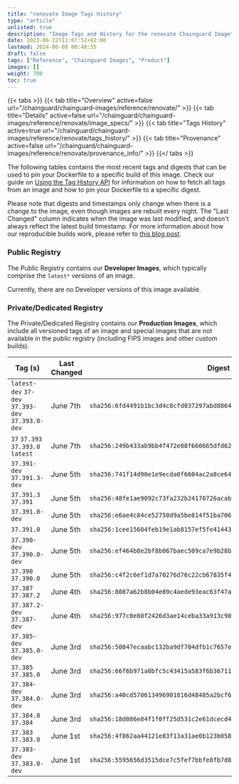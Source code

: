```yaml
---
title: "renovate Image Tags History"
type: "article"
unlisted: true
description: "Image Tags and History for the renovate Chainguard Image"
date: 2023-06-22T11:07:52+02:00
lastmod: 2024-06-08 00:48:55
draft: false
tags: ["Reference", "Chainguard Images", "Product"]
images: []
weight: 700
toc: true
---
```


{{< tabs >}}
{{< tab title="Overview" active=false url="/chainguard/chainguard-images/reference/renovate/" >}}
{{< tab title="Details" active=false url="/chainguard/chainguard-images/reference/renovate/image_specs/" >}}
{{< tab title="Tags History" active=true url="/chainguard/chainguard-images/reference/renovate/tags_history/" >}}
{{< tab title="Provenance" active=false url="/chainguard/chainguard-images/reference/renovate/provenance_info/" >}}
{{</ tabs >}}

The following tables contains the most recent tags and digests that can be used to pin your Dockerfile to a specific build of this image. Check our guide on [Using the Tag History API](/chainguard/chainguard-images/using-the-tag-history-api/) for information on how to fetch all tags from an image and how to pin your Dockerfile to a specific digest.

Please note that digests and timestamps only change when there is a change to the image, even though images are rebuilt every night. The "Last Changed" column indicates when the image was last modified, and doesn't always reflect the latest build timestamp. For more information about how our reproducible builds work, please refer to [this blog post](https://www.chainguard.dev/unchained/reproducing-chainguards-reproducible-image-builds).

### Public Registry
The Public Registry contains our **Developer Images**, which typically comprise the `latest*` versions of an image.

Currently, there are no Developer versions of this image available.

### Private/Dedicated Registry
The Private/Dedicated Registry contains our **Production Images**, which include all versioned tags of an image and special images that are not available in the public registry (including FIPS images and other custom builds).

| Tag (s)                                            | Last Changed | Digest                                                                    |
|----------------------------------------------------|--------------|---------------------------------------------------------------------------|
|  `latest-dev` `37-dev` `37.393-dev` `37.393.0-dev` | June 7th     | `sha256:6fd4491b1bc3d4c8cfd037297abd88644f764d6a34dbc57a7bec1eb1451ecc81` |
|  `37` `37.393` `37.393.0` `latest`                 | June 7th     | `sha256:249b433ab9bb4f472e08f660665dfd626a52f9d4c058ad67786affeba7cff3d3` |
|  `37.391-dev` `37.391.3-dev`                       | June 5th     | `sha256:741f14d90e1e9ecda0f6604ac2a8ce64a17131737ebf7398a4d2dee1837eb28c` |
|  `37.391.3` `37.391`                               | June 5th     | `sha256:48fe1ae9092c73fa232b24170726acab7e16d5048a6d4b9ef0ca24ab8772e18b` |
|  `37.391.0-dev`                                    | June 5th     | `sha256:e6ae4c84ce52750d9a5be814f51ba7060b161e949a628c9c68598300ad5f96e3` |
|  `37.391.0`                                        | June 5th     | `sha256:1cee15604feb19e1ab8157ef5fe414433d2a534363d18252e909b147e459db16` |
|  `37.390-dev` `37.390.0-dev`                       | June 5th     | `sha256:ef464b8e2bf8b067baec509ca7e9b28b0e1f3dcc1f67c637ef2b04f5c96cfcb1` |
|  `37.390` `37.390.0`                               | June 5th     | `sha256:c4f2c6ef1d7a70276d76c22cb67835f4efb428cd2958e77370ef1ec8107a22ca` |
|  `37.387` `37.387.2`                               | June 4th     | `sha256:8087a62b8b04e89c4aede93eac63f47affc186a7c09342476e492611864db5f8` |
|  `37.387.2-dev` `37.387-dev`                       | June 4th     | `sha256:977c0e80f2426d3ae14ceba33a913c90ad39cc70acbd2287bb6a835dffffc9c3` |
|  `37.385-dev` `37.385.0-dev`                       | June 3rd     | `sha256:50847ecaabc132ba9df704dfb1c7657e3f53293393b173b3d2afebbbf727cb5a` |
|  `37.385` `37.385.0`                               | June 3rd     | `sha256:66f6b971a0bfc5c43415a583f6b36711201868fa4d38e42c40c94ae6ecfc1a23` |
|  `37.384-dev` `37.384.0-dev`                       | June 3rd     | `sha256:a40cd570613496901816d48485a2bcf6f606e60a68e322ac081f8d76fc2995f5` |
|  `37.384.0` `37.384`                               | June 3rd     | `sha256:18d086e84f1f0ff25d531c2e61dcecd4c01fd616bea64bec4fc75cd911dd07fc` |
|  `37.383` `37.383.0`                               | June 1st     | `sha256:4f862aa44121e83f13a31ae0b123b058b7d536ab0c51bdc31597813fad19f18c` |
|  `37.383-dev` `37.383.0-dev`                       | June 1st     | `sha256:5595656d3515dce7c5fef7bbfe8fb7d8d11e614130e0c5d036dbf82203ff1d58` |

